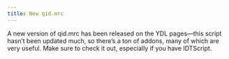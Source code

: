 ```yaml
---
title: New qid.mrc
---
```

A new version of qid.mrc has been released on the YDL pages—this script hasn’t been updated much, so there’s a ton of addons, many of which are very useful. Make sure to check it out, especially if you have IDTScript.